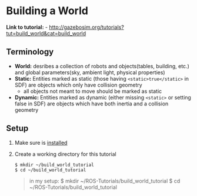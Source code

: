 # Building a World

**Link to tutorial:** - http://gazebosim.org/tutorials?tut=build_world&cat=build_world

## Terminology

- **World:** desribes a collection of robots and objects(tables, building, etc.) and global parameters(sky, ambient light, physical properties) 
- **Static:** Entities marked as static (those having `<static>true</static>` in SDF) are objects which only have collision geometry
    - all objects not meant to move should be marked as static
- **Dynamic:** Entities marked as dynamic (either missing `<static>` or setting false in SDF) are objects which have both inertia and a collision geometry

## Setup

1. Make sure is [installed][1]
2. Create a working directory for this tutorial
    
    ```
    $ mkdir ~/build_world_tutorial
    $ cd ~/build_world_tutorial
    ```
    
    > in my setup:
    >   $ mkdir ~/ROS-Tutorials/build_world_tutorial
    >   $ cd ~/ROS-Tutorials/build_world_tutorial




[1]: http://gazebosim.org/tutorials?cat=install
